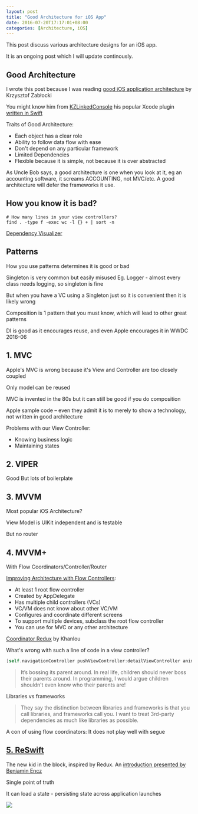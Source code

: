 ```yaml
---
layout: post
title: "Good Architecture for iOS App"
date: 2016-07-20T17:17:01+08:00
categories: [Architecture, iOS]
---
```


This post discuss various architecture designs for an iOS app.

It is an ongoing post which I will update continously.


## Good Architecture

I wrote this post because I was reading
[good iOS application architecture](http://slideslive.com/38897361/good-ios-application-architecture-en)
by Krzysztof Zabłocki 

You might know him from [KZLinkedConsole](https://github.com/krzysztofzablocki/KZLinkedConsole)
his popular Xcode plugin [written in Swift](http://merowing.info/2015/12/writing-xcode-plugin-in-swift/)

Traits of Good Architecture:

- Each object has a clear role
- Ability to follow data flow with ease
- Don't depend on any particular framework
- Limited Dependencies
- Flexible because it is simple, not because it is over abstracted

As Uncle Bob says, a good architecture is one when you look at it, eg an accounting software, it screams ACCOUNTING, not MVC/etc. A good architecture will defer the frameworks it use.


## How you know it is bad?

    # How many lines in your view controllers?
    find . -type f -exec wc -l {} + | sort -n
    
[Dependency Visualizer](https://github.com/PaulTaykalo/objc-dependency-visualizer)


## Patterns

How you use patterns
determines it is good or bad

Singleton
is very common
but easily misused
Eg. Logger - almost every class needs logging, so singleton is fine

But when you have a VC using a Singleton
just so it is convenient
then it is likely wrong

Composition
is 1 pattern that you must know,
which will lead to other great patterns

DI is good
as it encourages reuse,
and even Apple encourages it in WWDC 2016-06


## 1. MVC

Apple's MVC is wrong
because it's View and Controller are too closely coupled

Only model can be reused

MVC is invented in the 80s
but it can still be good
if you do composition

Apple sample code –
even they admit it is to merely to show a technology,
not written in good architecture

Problems with our View Controller:

- Knowing business logic
- Maintaining states


## 2. VIPER

Good
But lots of boilerplate


## 3. MVVM

Most popular iOS Architecture?

View Model
is UIKit independent
and is testable

But no router


## 4. MVVM+

With Flow Coordinators/Controller/Router

[Improving Architecture with Flow Controllers](http://merowing.info/2016/01/improve-your-ios-architecture-with-flowcontrollers/):

- At least 1 root flow controller
- Created by AppDelegate
- Has multiple child controllers (VCs)
- VC/VM does not know about other VC/VM
- Configures and coordinate different screens
- To support multiple devices, subclass the root flow controller
- You can use for MVC or any other architecture

[Coordinator Redux](http://khanlou.com/2015/10/coordinators-redux/) by Khanlou

What's wrong with such a line of code in a view controller?

```swift
[self.navigationController pushViewController:detailViewController animated:YES];  
```

> It’s bossing its parent around. In real life, children should never boss their parents around. In programming, I would argue children shouldn’t even know who their parents are!

Libraries vs frameworks

> They say the distinction between libraries and frameworks is that you call libraries, and frameworks call you. I want to treat 3rd-party dependencies as much like libraries as possible.


A con of using flow coordinators:
It does not play well with segue


## [5. ReSwift](https://github.com/ReSwift/ReSwift)

The new kid in the block, inspired by Redux.
An [introduction presented by Benjamin Encz](https://realm.io/news/benji-encz-unidirectional-data-flow-swift/)

Single point of truth

It can load a state - persisting state across application launches

[![](http://reswift.github.io/ReSwift/master/img/reswift_detail.png)](http://reswift.github.io/ReSwift/master/getting-started-guide.html)


